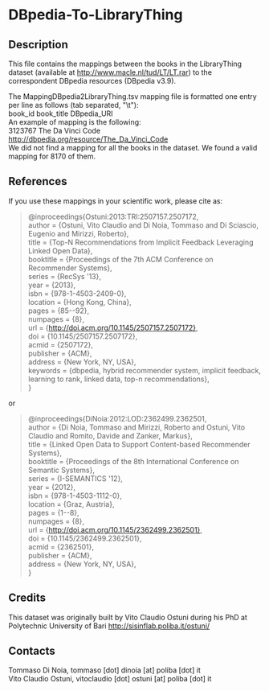 
DBpedia-To-LibraryThing
=======================


Description
-----------

This file contains the mappings between the books in the LibraryThing dataset (available at http://www.macle.nl/tud/LT/LT.rar) to the correspondent DBpedia resources (DBpedia v3.9). 

    
The MappingDBpedia2LibraryThing.tsv mapping file is formatted one entry per line as follows (tab separated, "\t"):  
book_id	book_title	DBpedia_URI  
An example of mapping is the following:  
3123767	The Da Vinci Code	http://dbpedia.org/resource/The_Da_Vinci_Code  
We did not find a mapping for all the books in the dataset. We found a valid mapping for 8170 of them.


References
----------
   
   If you use these mappings in your scientific work, please cite as:

> @inproceedings{Ostuni:2013:TRI:2507157.2507172,  
> author = {Ostuni, Vito Claudio and Di Noia, Tommaso and Di Sciascio, Eugenio and Mirizzi, Roberto},  
> title = {Top-N Recommendations from Implicit Feedback Leveraging Linked Open Data},  
> booktitle = {Proceedings of the 7th ACM Conference on Recommender Systems},  
> series = {RecSys '13},  
> year = {2013},  
> isbn = {978-1-4503-2409-0},  
> location = {Hong Kong, China},  
> pages = {85--92},  
> numpages = {8},  
> url = {http://doi.acm.org/10.1145/2507157.2507172},  
> doi = {10.1145/2507157.2507172},  
> acmid = {2507172},  
> publisher = {ACM},  
> address = {New York, NY, USA},  
> keywords = {dbpedia, hybrid recommender system, implicit feedback, learning to rank, linked data, top-n recommendations},  
>} 

or 

> @inproceedings{DiNoia:2012:LOD:2362499.2362501,  
> author = {Di Noia, Tommaso and Mirizzi, Roberto and Ostuni, Vito Claudio and Romito, Davide and Zanker, Markus},  
> title = {Linked Open Data to Support Content-based Recommender Systems},  
> booktitle = {Proceedings of the 8th International Conference on Semantic Systems},  
> series = {I-SEMANTICS '12},  
> year = {2012},  
> isbn = {978-1-4503-1112-0},  
> location = {Graz, Austria},  
> pages = {1--8},  
> numpages = {8},  
> url = {http://doi.acm.org/10.1145/2362499.2362501},  
> doi = {10.1145/2362499.2362501},  
> acmid = {2362501},  
> publisher = {ACM},  
> address = {New York, NY, USA},  
>} 


Credits
-------

   This dataset was originally built by Vito Claudio Ostuni during his PhD at Polytechnic University of Bari http://sisinflab.poliba.it/ostuni/ 


Contacts
-------

   Tommaso Di Noia, tommaso [dot] dinoia [at] poliba [dot] it  
   Vito Claudio Ostuni, vitoclaudio [dot] ostuni [at] poliba [dot] it


